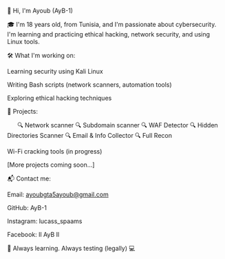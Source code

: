👋 Hi, I'm Ayoub (AyB-1)

🎓 I'm 18 years old, from Tunisia, and I'm passionate about cybersecurity. I'm learning and practicing ethical hacking, network security, and using Linux tools.

🛠️ What I'm working on:

Learning  security using Kali Linux

Writing Bash scripts (network scanners, automation tools)

Exploring ethical hacking techniques



📂 Projects:

      🔍 Network scanner
      🔍 Subdomain scanner
      🔍 WAF Detector
      🔍 Hidden Directories Scanner
      🔍 Email & Info Collector
      🔍 Full Recon
      

Wi-Fi cracking tools (in progress)

[More projects coming soon...]

📬 Contact me:

Email: ayoubgta5ayoub@gmail.com

GitHub: AyB-1

Instagram: lucass_spaams

Facebook: Il AyB Il

🧠 Always learning. Always testing (legally) 💻



<!--
**AyB-1/AyB-1** is a ✨ _special_ ✨ repository because its `README.md` (this file) appears on your GitHub profile.

Here are some ideas to get you started:

- 🔭 I’m currently working on ...
- 🌱 I’m currently learning ...
- 👯 I’m looking to collaborate on ...
- 🤔 I’m looking for help with ...
- 💬 Ask me about ...
- 📫 How to reach me: ...
- 😄 Pronouns: ...
- ⚡ Fun fact: ...
-->
